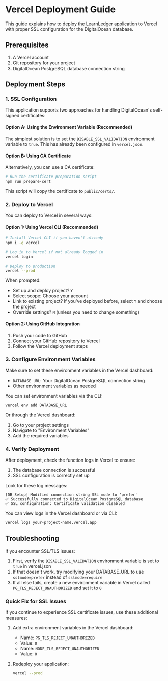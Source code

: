 # Vercel Deployment Guide

This guide explains how to deploy the LearnLedger application to Vercel with proper SSL configuration for the DigitalOcean database.

## Prerequisites

1. A Vercel account
2. Git repository for your project
3. DigitalOcean PostgreSQL database connection string

## Deployment Steps

### 1. SSL Configuration

This application supports two approaches for handling DigitalOcean's self-signed certificates:

#### Option A: Using the Environment Variable (Recommended)

The simplest solution is to set the `DISABLE_SSL_VALIDATION` environment variable to `true`. This has already been configured in `vercel.json`.

#### Option B: Using CA Certificate

Alternatively, you can use a CA certificate:

```bash
# Run the certificate preparation script
npm run prepare-cert
```

This script will copy the certificate to `public/certs/`.

### 2. Deploy to Vercel

You can deploy to Vercel in several ways:

#### Option 1: Using Vercel CLI (Recommended)

```bash
# Install Vercel CLI if you haven't already
npm i -g vercel

# Log in to Vercel if not already logged in
vercel login

# Deploy to production
vercel --prod
```

When prompted:
- Set up and deploy project? `Y`
- Select scope: Choose your account
- Link to existing project? If you've deployed before, select `Y` and choose the project
- Override settings? `N` (unless you need to change something)

#### Option 2: Using GitHub Integration

1. Push your code to GitHub
2. Connect your GitHub repository to Vercel
3. Follow the Vercel deployment steps

### 3. Configure Environment Variables

Make sure to set these environment variables in the Vercel dashboard:

- `DATABASE_URL`: Your DigitalOcean PostgreSQL connection string
- Other environment variables as needed

You can set environment variables via the CLI:

```bash
vercel env add DATABASE_URL
```

Or through the Vercel dashboard:
1. Go to your project settings
2. Navigate to "Environment Variables"
3. Add the required variables

### 4. Verify Deployment

After deployment, check the function logs in Vercel to ensure:

1. The database connection is successful
2. SSL configuration is correctly set up

Look for these log messages:
```
[DB Setup] Modified connection string SSL mode to 'prefer'
✅ Successfully connected to DigitalOcean PostgreSQL database
✅ SSL configuration: Certificate validation disabled
```

You can view logs in the Vercel dashboard or via CLI:
```bash
vercel logs your-project-name.vercel.app
```

## Troubleshooting

If you encounter SSL/TLS issues:

1. First, verify the `DISABLE_SSL_VALIDATION` environment variable is set to `true` in vercel.json
2. If that doesn't work, try modifying your DATABASE_URL to use `sslmode=prefer` instead of `sslmode=require`
3. If all else fails, create a new environment variable in Vercel called `PG_TLS_REJECT_UNAUTHORIZED` and set it to `0`

### Quick Fix for SSL Issues

If you continue to experience SSL certificate issues, use these additional measures:

1. Add extra environment variables in the Vercel dashboard:
   - Name: `PG_TLS_REJECT_UNAUTHORIZED`
   - Value: `0`
   - Name: `NODE_TLS_REJECT_UNAUTHORIZED`
   - Value: `0`

2. Redeploy your application:
   ```bash
   vercel --prod
   ``` 